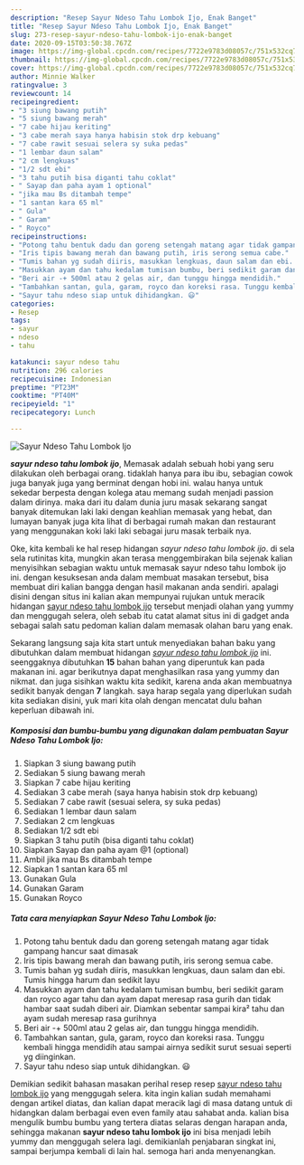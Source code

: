 ```yaml
---
description: "Resep Sayur Ndeso Tahu Lombok Ijo, Enak Banget"
title: "Resep Sayur Ndeso Tahu Lombok Ijo, Enak Banget"
slug: 273-resep-sayur-ndeso-tahu-lombok-ijo-enak-banget
date: 2020-09-15T03:50:38.767Z
image: https://img-global.cpcdn.com/recipes/7722e9783d08057c/751x532cq70/sayur-ndeso-tahu-lombok-ijo-foto-resep-utama.jpg
thumbnail: https://img-global.cpcdn.com/recipes/7722e9783d08057c/751x532cq70/sayur-ndeso-tahu-lombok-ijo-foto-resep-utama.jpg
cover: https://img-global.cpcdn.com/recipes/7722e9783d08057c/751x532cq70/sayur-ndeso-tahu-lombok-ijo-foto-resep-utama.jpg
author: Minnie Walker
ratingvalue: 3
reviewcount: 14
recipeingredient:
- "3 siung bawang putih"
- "5 siung bawang merah"
- "7 cabe hijau keriting"
- "3 cabe merah saya hanya habisin stok drp kebuang"
- "7 cabe rawit sesuai selera sy suka pedas"
- "1 lembar daun salam"
- "2 cm lengkuas"
- "1/2 sdt ebi"
- "3 tahu putih bisa diganti tahu coklat"
- " Sayap dan paha ayam 1 optional"
- "jika mau Bs ditambah tempe"
- "1 santan kara 65 ml"
- " Gula"
- " Garam"
- " Royco"
recipeinstructions:
- "Potong tahu bentuk dadu dan goreng setengah matang agar tidak gampang hancur saat dimasak"
- "Iris tipis bawang merah dan bawang putih, iris serong semua cabe."
- "Tumis bahan yg sudah diiris, masukkan lengkuas, daun salam dan ebi. Tumis hingga harum dan sedikit layu"
- "Masukkan ayam dan tahu kedalam tumisan bumbu, beri sedikit garam dan royco agar tahu dan ayam dapat meresap rasa gurih dan tidak hambar saat sudah diberi air. Diamkan sebentar sampai kira² tahu dan ayam sudah meresap rasa gurihnya"
- "Beri air -+ 500ml atau 2 gelas air, dan tunggu hingga mendidih."
- "Tambahkan santan, gula, garam, royco dan koreksi rasa. Tunggu kembali hingga mendidih atau sampai airnya sedikit surut sesuai seperti yg diinginkan."
- "Sayur tahu ndeso siap untuk dihidangkan. 😃"
categories:
- Resep
tags:
- sayur
- ndeso
- tahu

katakunci: sayur ndeso tahu 
nutrition: 296 calories
recipecuisine: Indonesian
preptime: "PT23M"
cooktime: "PT40M"
recipeyield: "1"
recipecategory: Lunch

---
```



![Sayur Ndeso Tahu Lombok Ijo](https://img-global.cpcdn.com/recipes/7722e9783d08057c/751x532cq70/sayur-ndeso-tahu-lombok-ijo-foto-resep-utama.jpg)

<b><i>sayur ndeso tahu lombok ijo</i></b>, Memasak adalah sebuah hobi yang seru dilakukan oleh berbagai orang. tidaklah hanya para ibu ibu, sebagian cowok juga banyak juga yang berminat dengan hobi ini. walau hanya untuk sekedar berpesta dengan kolega atau memang sudah menjadi passion dalam dirinya. maka dari itu dalam dunia juru masak sekarang sangat banyak ditemukan laki laki dengan keahlian memasak yang hebat, dan lumayan banyak juga kita lihat di berbagai rumah makan dan restaurant yang menggunakan koki laki laki sebagai juru masak terbaik nya.



Oke, kita kembali ke hal resep hidangan <i>sayur ndeso tahu lombok ijo</i>. di sela sela rutinitas kita, mungkin akan terasa menggembirakan bila sejenak kalian menyisihkan sebagian waktu untuk memasak sayur ndeso tahu lombok ijo ini. dengan kesuksesan anda dalam membuat masakan tersebut, bisa membuat diri kalian bangga dengan hasil makanan anda sendiri. apalagi disini dengan situs ini kalian akan mempunyai rujukan untuk meracik hidangan <u>sayur ndeso tahu lombok ijo</u> tersebut menjadi olahan yang yummy dan menggugah selera, oleh sebab itu catat alamat situs ini di gadget anda sebagai salah satu pedoman kalian dalam memasak olahan baru yang enak.


Sekarang langsung saja kita start untuk menyediakan bahan baku yang dibutuhkan dalam membuat hidangan <u><i>sayur ndeso tahu lombok ijo</i></u> ini. seenggaknya dibutuhkan <b>15</b> bahan bahan yang diperuntuk kan pada makanan ini. agar berikutnya dapat menghasilkan rasa yang yummy dan nikmat. dan juga sisihkan waktu kita sedikit, karena anda akan membuatnya sedikit banyak dengan <b>7</b> langkah. saya harap segala yang diperlukan sudah kita sediakan disini, yuk mari kita olah dengan mencatat dulu bahan keperluan dibawah ini.

<!--inarticleads1-->

##### Komposisi dan bumbu-bumbu yang digunakan dalam pembuatan Sayur Ndeso Tahu Lombok Ijo:

1. Siapkan 3 siung bawang putih
1. Sediakan 5 siung bawang merah
1. Siapkan 7 cabe hijau keriting
1. Sediakan 3 cabe merah (saya hanya habisin stok drp kebuang)
1. Sediakan 7 cabe rawit (sesuai selera, sy suka pedas)
1. Sediakan 1 lembar daun salam
1. Sediakan 2 cm lengkuas
1. Sediakan 1/2 sdt ebi
1. Siapkan 3 tahu putih (bisa diganti tahu coklat)
1. Siapkan  Sayap dan paha ayam @1 (optional)
1. Ambil jika mau Bs ditambah tempe
1. Siapkan 1 santan kara 65 ml
1. Gunakan  Gula
1. Gunakan  Garam
1. Gunakan  Royco




<!--inarticleads2-->

##### Tata cara menyiapkan Sayur Ndeso Tahu Lombok Ijo:

1. Potong tahu bentuk dadu dan goreng setengah matang agar tidak gampang hancur saat dimasak
1. Iris tipis bawang merah dan bawang putih, iris serong semua cabe.
1. Tumis bahan yg sudah diiris, masukkan lengkuas, daun salam dan ebi. Tumis hingga harum dan sedikit layu
1. Masukkan ayam dan tahu kedalam tumisan bumbu, beri sedikit garam dan royco agar tahu dan ayam dapat meresap rasa gurih dan tidak hambar saat sudah diberi air. Diamkan sebentar sampai kira² tahu dan ayam sudah meresap rasa gurihnya
1. Beri air -+ 500ml atau 2 gelas air, dan tunggu hingga mendidih.
1. Tambahkan santan, gula, garam, royco dan koreksi rasa. Tunggu kembali hingga mendidih atau sampai airnya sedikit surut sesuai seperti yg diinginkan.
1. Sayur tahu ndeso siap untuk dihidangkan. 😃




Demikian sedikit bahasan masakan perihal resep resep <u>sayur ndeso tahu lombok ijo</u> yang menggugah selera. kita ingin kalian sudah memahami dengan artikel diatas, dan kalian dapat meracik lagi di masa datang untuk di hidangkan dalam berbagai even even family atau sahabat anda. kalian bisa mengulik bumbu bumbu yang tertera diatas selaras dengan harapan anda, sehingga makanan <b>sayur ndeso tahu lombok ijo</b> ini bisa menjadi lebih yummy dan menggugah selera lagi. demikianlah penjabaran singkat ini, sampai berjumpa kembali di lain hal. semoga hari anda menyenangkan.

